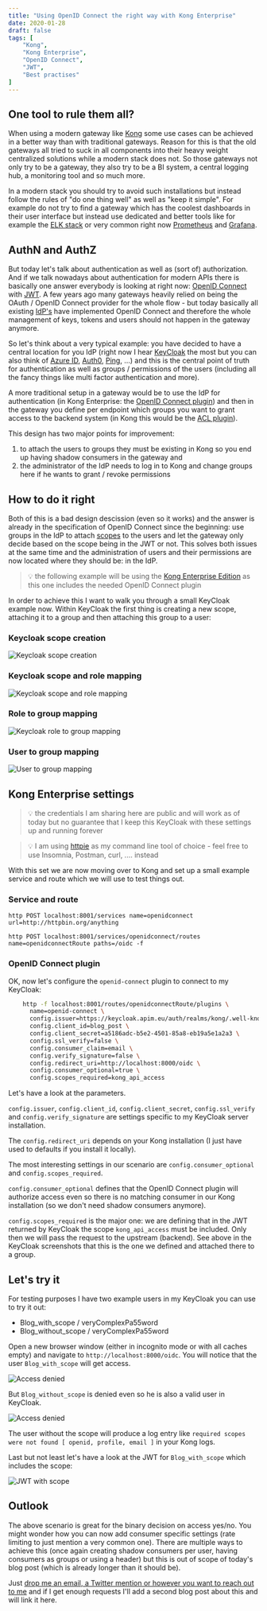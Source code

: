 ```yaml
---
title: "Using OpenID Connect the right way with Kong Enterprise"
date: 2020-01-28
draft: false
tags: [
    "Kong",
    "Kong Enterprise",
    "OpenID Connect",
    "JWT",
    "Best practises"
]
---
```

## One tool to rule them all?

When using a modern gateway like [Kong](https://konghq.com) some use cases can be achieved in a better way than with traditional gateways. Reason for this is that the old gateways all tried to suck in all components into their heavy weight centralized solutions while a modern stack does not. So those gateways not only try to be a gateway, they also try to be a BI system, a central logging hub, a monitoring tool and so much more.

In a modern stack you should try to avoid such installations but instead follow the rules of "do one thing well" as well as "keep it simple". For example do not try to find a gateway which has the coolest dashboards in their user interface but instead use dedicated and better tools like for example the [ELK stack](https://en.wikipedia.org/wiki/Elasticsearch) or very common right now [Prometheus](https://prometheus.io/) and [Grafana](https://grafana.com/grafana/dashboards/7424).

## AuthN and AuthZ

But today let's talk about authentication as well as (sort of) authorization. And if we talk nowadays about authentication for modern APIs there is basically one answer everybody is looking at right now: [OpenID Connect](https://en.wikipedia.org/wiki/OpenID_Connect) with [JWT](https://en.wikipedia.org/wiki/JSON_Web_Token). A few years ago many gateways heavily relied on being the OAuth / OpenID Connect provider for the whole flow - but today basically all existing [IdP's](https://en.wikipedia.org/wiki/Identity_provider) have implemented OpenID Connect and therefore the whole management of keys, tokens and users should not happen in the gateway anymore.

So let's think about a very typical example: you have decided to have a central location for you IdP (right now I hear [KeyCloak](https://www.keycloak.org/) the most but you can also think of [Azure ID](https://azure.microsoft.com/en-us/product-categories/identity/), [Auth0](https://auth0.com/), [Ping](https://www.pingidentity.com/en.html), ...) and this is the central point of truth for authentication as well as groups / permissions of the users (including all the fancy things like multi factor authentication and more).

A more traditional setup in a gateway would be to use the IdP for authentication (in Kong Enterprise: the [OpenID Connect plugin](https://docs.konghq.com/hub/kong-inc/openid-connect/)) and then in the gateway you define per endpoint which groups you want to grant access to the backend system (in Kong this would be the [ACL plugin](https://docs.konghq.com/hub/kong-inc/acl/)).

This design has two major points for improvement:

1. to attach the users to groups they must be existing in Kong so you end up having shadow consumers in the gateway and
2. the administrator of the IdP needs to log in to Kong and change groups here if he wants to grant / revoke permissions

## How to do it right

Both of this is a bad design descission (even so it works) and the answer is already in the specification of OpenID Connect since the beginning: use groups in the IdP to attach [scopes](https://auth0.com/docs/scopes/current/oidc-scopes) to the users and let the gateway only decide based on the scope being in the JWT or not. This solves both issues at the same time and the administration of users and their permissions are now located where they should be: in the IdP.

> :bulb: the following example will be using the [Kong Enterprise Edition](https://docs.konghq.com/enterprise/) as this one includes the needed OpenID Connect plugin

In order to achieve this I want to walk you through a small KeyCloak example now. Within KeyCloak the first thing is creating a new scope, attaching it to a group and then attaching this group to a user:

### Keycloak scope creation

![Keycloak scope creation](/img/KeycloakScope.png)

### Keycloak scope and role mapping

![Keycloak scope and role mapping](/img/KeycloakScopeRoleMapping.png)

### Role to group mapping

![Keycloak role to group mapping](/img/KeycloakRoleToGroup.png)

### User to group mapping

![User to group mapping](/img/Keycloak_user_to_group.png)

## Kong Enterprise settings

> :bulb: the credentials I am sharing here are public and will work as of today but no guarantee that I keep this KeyCloak with these settings up and running forever

> :bulb: I am using [httpie](https://httpie.org/) as my command line tool of choice - feel free to use Insomnia, Postman, curl, .... instead

With this set we are now moving over to Kong and set up a small example service and route which we will use to test things out.

### Service and route

`http POST localhost:8001/services name=openidconnect url=http://httpbin.org/anything`

`http POST localhost:8001/services/openidconnect/routes name=openidconnectRoute paths=/oidc -f`

### OpenID Connect plugin

OK, now let's configure the `openid-connect` plugin to connect to my KeyCloak:

``` bash
    http -f localhost:8001/routes/openidconnectRoute/plugins \
      name=openid-connect \
      config.issuer=https://keycloak.apim.eu/auth/realms/kong/.well-known/openid-configuration \
      config.client_id=blog_post \
      config.client_secret=a5186adc-b5e2-4501-85a8-eb19a5e1a2a3 \
      config.ssl_verify=false \
      config.consumer_claim=email \
      config.verify_signature=false \
      config.redirect_uri=http://localhost:8000/oidc \
      config.consumer_optional=true \
      config.scopes_required=kong_api_access
```

Let's have a look at the parameters.

`config.issuer`, `config.client_id`, `config.client_secret`, `config.ssl_verify` and `config.verify_signature` are settings specific to my KeyCloak server installation.

The `config.redirect_uri` depends on your Kong installation (I just have used to defaults if you install it locally).

The most interesting settings in our scenario are `config.consumer_optional` and `config.scopes_required`.

`config.consumer_optional` defines that the OpenID Connect plugin will authorize access even so there is no matching consumer in our Kong installation (so we don't need shadow consumers anymore).

`config.scopes_required` is the major one: we are defining that in the JWT returned by KeyCloak the scope `kong_api_access` must be included. Only then we will pass the request to the upstream (backend). See above in the KeyCloak screenshots that this is the one we defined and attached there to a group.

## Let's try it

For testing purposes I have two example users in my KeyCloak you can use to try it out:

* Blog_with_scope / veryComplexPa55word
* Blog_without_scope / veryComplexPa55word

Open a new browser window (either in incognito mode or with all caches empty) and navigate to `http://localhost:8000/oidc`. You will notice that the user `Blog_with_scope` will get access.

![Access denied](/img/oidcAccessGranted.png)

But `Blog_without_scope` is denied even so he is also a valid user in KeyCloak.

![Access denied](/img/oidcAccessDenied.png)

The user without the scope will produce a log entry like `required scopes were not found [ openid, profile, email ]` in your Kong logs.

Last but not least let's have a look at the JWT for `Blog_with_scope` which includes the scope:

![JWT with scope](/img/oidcJwtWithScope.png)

## Outlook

The above scenario is great for the binary decision on access yes/no. You might wonder how you can now add consumer specific settings (rate limiting to just mention a very common one). There are multiple ways to achieve this (once again creating shadow consumers per user, having consumers as groups or using a header) but this is out of scope of today's blog post (which is already longer than it should be).

Just [drop me an email, a Twitter mention or however you want to reach out to me](/) and if I get enough requests I'll add a second blog post about this and will link it here.
